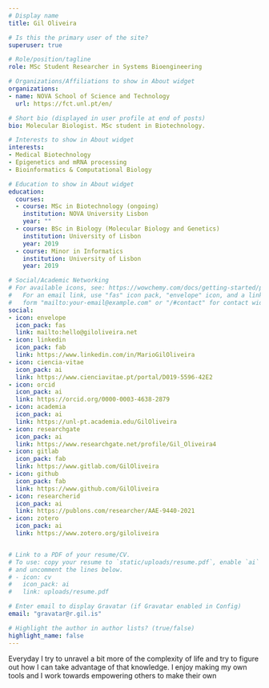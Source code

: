 ```yaml
---
# Display name
title: Gil Oliveira

# Is this the primary user of the site?
superuser: true

# Role/position/tagline
role: MSc Student Researcher in Systems Bioengineering

# Organizations/Affiliations to show in About widget
organizations:
- name: NOVA School of Science and Technology
  url: https://fct.unl.pt/en/

# Short bio (displayed in user profile at end of posts)
bio: Molecular Biologist. MSc student in Biotechnology.

# Interests to show in About widget
interests:
- Medical Biotechnology
- Epigenetics and mRNA processing
- Bioinformatics & Computational Biology

# Education to show in About widget
education:
  courses:
  - course: MSc in Biotechnology (ongoing)
    institution: NOVA University Lisbon
    year: ""
  - course: BSc in Biology (Molecular Biology and Genetics)
    institution: University of Lisbon
    year: 2019
  - course: Minor in Informatics
    institution: University of Lisbon
    year: 2019

# Social/Academic Networking
# For available icons, see: https://wowchemy.com/docs/getting-started/page-builder/#icons
#   For an email link, use "fas" icon pack, "envelope" icon, and a link in the
#   form "mailto:your-email@example.com" or "/#contact" for contact widget.
social:
- icon: envelope
  icon_pack: fas
  link: mailto:hello@giloliveira.net
- icon: linkedin
  icon_pack: fab
  link: https://www.linkedin.com/in/MarioGilOliveira
- icon: ciencia-vitae
  icon_pack: ai
  link: https://www.cienciavitae.pt/portal/D019-5596-42E2
- icon: orcid
  icon_pack: ai
  link: https://orcid.org/0000-0003-4638-2879
- icon: academia
  icon_pack: ai
  link: https://unl-pt.academia.edu/GilOliveira
- icon: researchgate
  icon_pack: ai
  link: https://www.researchgate.net/profile/Gil_Oliveira4
- icon: gitlab
  icon_pack: fab
  link: https://www.gitlab.com/GilOliveira
- icon: github
  icon_pack: fab
  link: https://www.github.com/GilOliveira
- icon: researcherid
  icon_pack: ai
  link: https://publons.com/researcher/AAE-9440-2021
- icon: zotero
  icon_pack: ai
  link: https://www.zotero.org/giloliveira 


# Link to a PDF of your resume/CV.
# To use: copy your resume to `static/uploads/resume.pdf`, enable `ai` icons in `params.toml`, 
# and uncomment the lines below.
# - icon: cv
#   icon_pack: ai
#   link: uploads/resume.pdf

# Enter email to display Gravatar (if Gravatar enabled in Config)
email: "gravatar@r.gil.is"

# Highlight the author in author lists? (true/false)
highlight_name: false
---
```


Everyday I try to unravel a bit more of the complexity of life and try to figure out how I can take advantage of that knowledge. I enjoy making my own tools and I work towards empowering others to make their own 

<!-- {{< icon name="download" pack="fas" >}} Download my {{< staticref "uploads/demo_resume.pdf" "newtab" >}}resumé{{< /staticref >}}. -->
